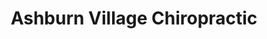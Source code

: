 ---
title: "Ashburn Village Chiropractic"
url: /ashburn/ashburn-village-chiropractic/
shop: massage
---